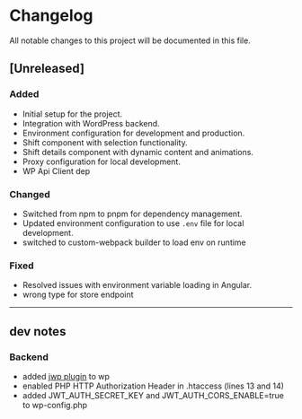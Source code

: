 # Changelog

All notable changes to this project will be documented in this file.

## [Unreleased]

### Added

- Initial setup for the project.
- Integration with WordPress backend.
- Environment configuration for development and production.
- Shift component with selection functionality.
- Shift details component with dynamic content and animations.
- Proxy configuration for local development.
- WP Api Client dep

### Changed

- Switched from npm to pnpm for dependency management.
- Updated environment configuration to use `.env` file for local development.
- switched to custom-webpack builder to load env on runtime

### Fixed

- Resolved issues with environment variable loading in Angular.
- wrong type for store endpoint

---

## dev notes

### Backend

- added [jwp plugin](https://de.wordpress.org/plugins/jwt-authentication-for-wp-rest-api/) to wp
- enabled PHP HTTP Authorization Header in .htaccess (lines 13 and 14)
- added JWT_AUTH_SECRET_KEY and JWT_AUTH_CORS_ENABLE=true to wp-config.php
